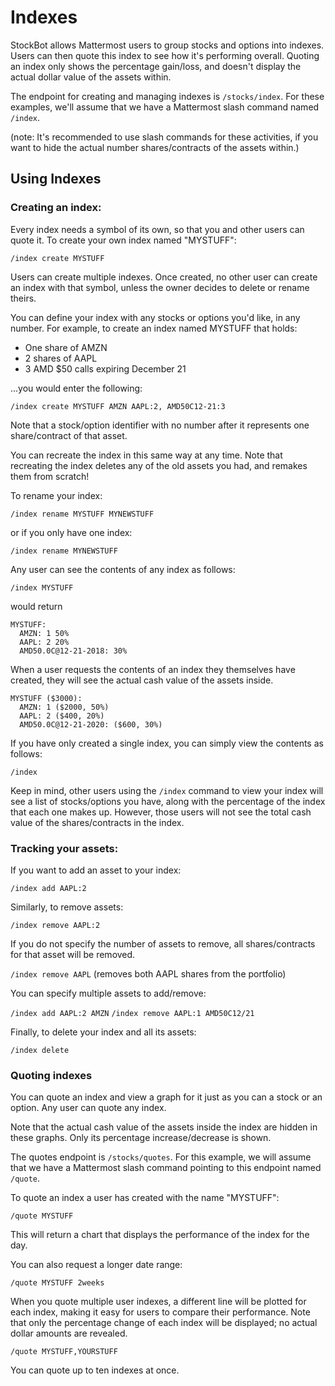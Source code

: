 # Indexes

StockBot allows Mattermost users to group stocks and options into indexes. Users can then quote this index to see how it's performing overall. Quoting an index only shows the percentage gain/loss, and doesn't display the actual dollar value of the assets within.

The endpoint for creating and managing indexes is `/stocks/index`. For these examples, we'll assume that we have a Mattermost slash command named `/index`.

(note: It's recommended to use slash commands for these activities, if you want to hide the actual number shares/contracts of the assets within.)

## Using Indexes

### Creating an index:

Every index needs a symbol of its own, so that you and other users can quote it. To create your own index named "MYSTUFF":

`/index create MYSTUFF`

Users can create multiple indexes. Once created, no other user can create an index with that symbol, unless the owner decides to delete or rename theirs.

You can define your index with any stocks or options you'd like, in any number. For example, to create an index named MYSTUFF that holds:
* One share of AMZN
* 2 shares of AAPL
* 3 AMD $50 calls expiring December 21

...you would enter the following:

`/index create MYSTUFF AMZN AAPL:2, AMD50C12-21:3`

Note that a stock/option identifier with no number after it represents one share/contract of that asset.

You can recreate the index in this same way at any time. Note that recreating the index deletes any of the old assets you had, and remakes them from scratch!

To rename your index:

`/index rename MYSTUFF MYNEWSTUFF`

or if you only have one index:

`/index rename MYNEWSTUFF`

Any user can see the contents of any index as follows:

`/index MYSTUFF`

would return

```
MYSTUFF:
  AMZN: 1 50%
  AAPL: 2 20%
  AMD50.0C@12-21-2018: 30%
```

When a user requests the contents of an index they themselves have created, they will see the actual cash value of the assets inside.

```
MYSTUFF ($3000):
  AMZN: 1 ($2000, 50%)
  AAPL: 2 ($400, 20%)
  AMD50.0C@12-21-2020: ($600, 30%)
```

If you have only created a single index, you can simply view the contents as follows:

`/index`

Keep in mind, other users using the `/index` command to view your index will see a list of stocks/options you have, along with the percentage of the index that each one makes up. However, those users will not see the total cash value of the shares/contracts in the index.

### Tracking your assets:

If you want to add an asset to your index:

`/index add AAPL:2`

Similarly, to remove assets:

`/index remove AAPL:2`

If you do not specify the number of assets to remove, all shares/contracts for that asset will be removed.

`/index remove AAPL` (removes both AAPL shares from the portfolio)

You can specify multiple assets to add/remove:

`/index add AAPL:2 AMZN`
`/index remove AAPL:1 AMD50C12/21`

Finally, to delete your index and all its assets:

`/index delete`

### Quoting indexes

You can quote an index and view a graph for it just as you can a stock or an option. Any user can quote any index.

Note that the actual cash value of the assets inside the index are hidden in these graphs. Only its percentage increase/decrease is shown.

The quotes endpoint is `/stocks/quotes`. For this example, we will assume that we have a Mattermost slash command pointing to this endpoint named `/quote`.

To quote an index a user has created with the name "MYSTUFF":

`/quote MYSTUFF`

This will return a chart that displays the performance of the index for the day.

You can also request a longer date range:

`/quote MYSTUFF 2weeks`

When you quote multiple user indexes, a different line will be plotted for each index, making it easy for users to compare their performance. Note that only the percentage change of each index will be displayed; no actual dollar amounts are revealed.

`/quote MYSTUFF,YOURSTUFF`

You can quote up to ten indexes at once.
